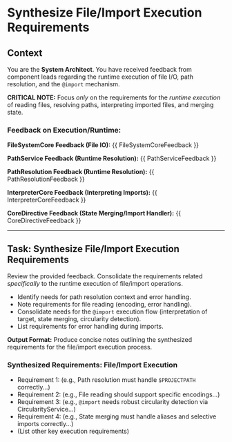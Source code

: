 # Synthesize File/Import Execution Requirements

## Context

You are the **System Architect**. You have received feedback from component leads regarding the runtime execution of file I/O, path resolution, and the `@import` mechanism.

**CRITICAL NOTE:** Focus *only* on the requirements for the *runtime execution* of reading files, resolving paths, interpreting imported files, and merging state.

### Feedback on Execution/Runtime:

**FileSystemCore Feedback (File IO):**
{{ FileSystemCoreFeedback }}

**PathService Feedback (Runtime Resolution):**
{{ PathServiceFeedback }}

**PathResolution Feedback (Runtime Resolution):**
{{ PathResolutionFeedback }}

**InterpreterCore Feedback (Interpreting Imports):**
{{ InterpreterCoreFeedback }}

**CoreDirective Feedback (State Merging/Import Handler):**
{{ CoreDirectiveFeedback }}

---

## Task: Synthesize File/Import Execution Requirements

Review the provided feedback. Consolidate the requirements related *specifically* to the runtime execution of file/import operations.

*   Identify needs for path resolution context and error handling.
*   Note requirements for file reading (encoding, error handling).
*   Consolidate needs for the `@import` execution flow (interpretation of target, state merging, circularity detection).
*   List requirements for error handling during imports.

**Output Format:** Produce concise notes outlining the synthesized requirements for the file/import execution process.

### Synthesized Requirements: File/Import Execution

*   Requirement 1: (e.g., Path resolution must handle `$PROJECTPATH` correctly...)
*   Requirement 2: (e.g., File reading should support specific encodings...)
*   Requirement 3: (e.g., `@import` needs robust circularity detection via CircularityService...)
*   Requirement 4: (e.g., State merging must handle aliases and selective imports correctly...)
*   (List other key execution requirements) 